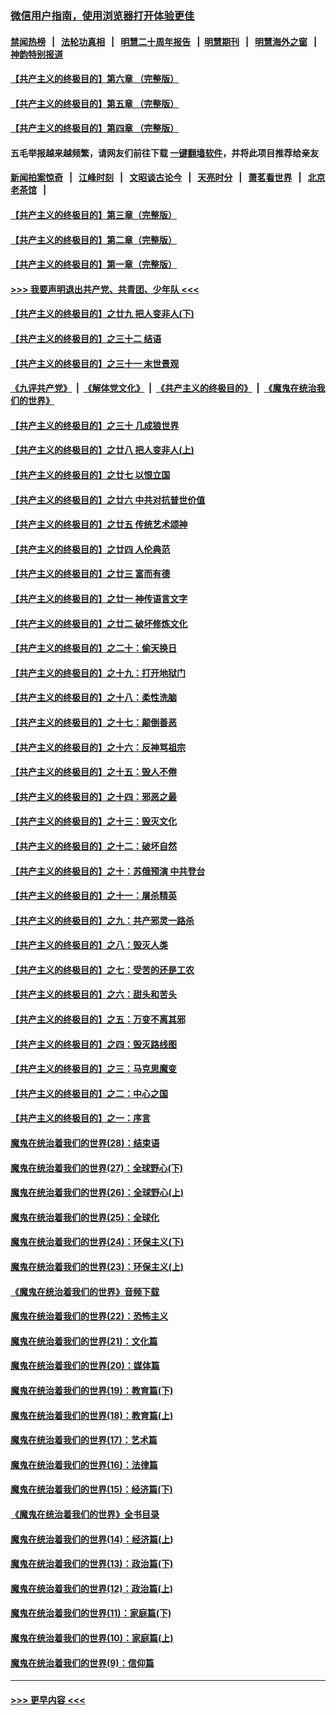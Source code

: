 ### [微信用户指南，使用浏览器打开体验更佳](https://github.com/gfw-breaker/banned-news1/blob/master/indexes/wechat-guide.md?t=0)
#### [禁闻热榜](热点新闻.md?t=0)  &nbsp;&nbsp;|&nbsp;&nbsp; [法轮功真相](https://github.com/gfw-breaker/truth/blob/master/README.md?t=0) &nbsp;&nbsp;|&nbsp;&nbsp; [明慧二十周年报告](https://github.com/gfw-breaker/mh-reports/blob/master/README.md?t=0) &nbsp;&nbsp;|&nbsp;&nbsp;[明慧期刊](https://github.com/gfw-breaker/mh-qikan) &nbsp;&nbsp;|&nbsp;&nbsp; [明慧海外之窗](https://github.com/gfw-breaker/mh-news/blob/master/README.md?t=0) &nbsp;&nbsp;|&nbsp;&nbsp; [神韵特别报道](https://github.com/gfw-breaker/mh-news/blob/master/shenyun.md?t=0)
#### [【共产主义的终极目的】第六章 （完整版）](../pages/nsc422/n11428913.md?t=02101722) 
#### [【共产主义的终极目的】第五章 （完整版）](../pages/nsc422/n11428912.md?t=02101722) 
#### [【共产主义的终极目的】第四章 （完整版）](../pages/nsc422/n11428907.md?t=02101722) 
#### 五毛举报越来越频繁，请网友们前往下载 [一键翻墙软件](https://github.com/gfw-breaker/ssr-accounts)，并将此项目推荐给亲友
#### [新闻拍案惊奇](https://github.com/gfw-breaker/banned-news1/blob/master/pages/link4.md) &nbsp;&nbsp;|&nbsp;&nbsp; [江峰时刻](https://github.com/gfw-breaker/banned-news1/blob/master/pages/link4.md) &nbsp;&nbsp;|&nbsp;&nbsp; [文昭谈古论今](https://github.com/gfw-breaker/banned-news1/blob/master/pages/link4.md) &nbsp;&nbsp;|&nbsp;&nbsp; [天亮时分](https://github.com/gfw-breaker/banned-news1/blob/master/pages/link4.md) &nbsp;&nbsp;|&nbsp;&nbsp; [萧茗看世界](https://github.com/gfw-breaker/banned-news1/blob/master/pages/link4.md) &nbsp;&nbsp;|&nbsp;&nbsp; [北京老茶馆](https://github.com/gfw-breaker/banned-news1/blob/master/pages/link4.md) &nbsp;&nbsp;|&nbsp;&nbsp; 
#### [【共产主义的终极目的】第三章（完整版）](../pages/nsc422/n11428848.md?t=02101722) 
#### [【共产主义的终极目的】第二章（完整版）](../pages/nsc422/n11428831.md?t=02101722) 
#### [【共产主义的终极目的】第一章（完整版）](../pages/nsc422/n11417651.md?t=02101722) 
#### [>>> 我要声明退出共产党、共青团、少年队 <<<](https://github.com/begood0513/goodnews/blob/master/quit/letter.md) 
#### [【共产主义的终极目的】之廿九 把人变非人(下)](../pages/nsc422/n11344140.md?t=02101722) 
#### [【共产主义的终极目的】之三十二 结语](../pages/nsc422/n11360535.md?t=02101722) 
#### [【共产主义的终极目的】之三十一 末世景观](../pages/nsc422/n11351129.md?t=02101722) 
#### [《九评共产党》](https://github.com/begood0513/9ping.md/blob/master/README.md) &nbsp;|&nbsp; [《解体党文化》](../../../../jtdwh.md/blob/master/README.md)  &nbsp;|&nbsp; [《共产主义的终极目的》](../../../../gczydzjmd.md/blob/master/README.md) &nbsp;|&nbsp; [《魔鬼在统治我们的世界》](../../../../mgztzwmdsj.md/blob/master/README.md) 
#### [【共产主义的终极目的】之三十 几成狼世界](../pages/nsc422/n11348280.md?t=02101722) 
#### [【共产主义的终极目的】之廿八 把人变非人(上)](../pages/nsc422/n11340492.md?t=02101722) 
#### [【共产主义的终极目的】之廿七 以恨立国](../pages/nsc422/n11336944.md?t=02101722) 
#### [【共产主义的终极目的】之廿六 中共对抗普世价值](../pages/nsc422/n11324785.md?t=02101722) 
#### [【共产主义的终极目的】之廿五 传统艺术颂神](../pages/nsc422/n11296396.md?t=02101722) 
#### [【共产主义的终极目的】之廿四 人伦典范](../pages/nsc422/n11296397.md?t=02101722) 
#### [【共产主义的终极目的】之廿三 富而有德](../pages/nsc422/n11283598.md?t=02101722) 
#### [【共产主义的终极目的】之廿一 神传语言文字](../pages/nsc422/n11263265.md?t=02101722) 
#### [【共产主义的终极目的】之廿二 破坏修炼文化](../pages/nsc422/n11245728.md?t=02101722) 
#### [【共产主义的终极目的】之二十：偷天换日](../pages/nsc422/n11238846.md?t=02101722) 
#### [【共产主义的终极目的】之十九：打开地狱门](../pages/nsc422/n11206376.md?t=02101722) 
#### [【共产主义的终极目的】之十八：柔性洗脑](../pages/nsc422/n11199994.md?t=02101722) 
#### [【共产主义的终极目的】之十七：颠倒善恶](../pages/nsc422/n11179782.md?t=02101722) 
#### [【共产主义的终极目的】之十六：反神骂祖宗](../pages/nsc422/n11166798.md?t=02101722) 
#### [【共产主义的终极目的】之十五：毁人不倦](../pages/nsc422/n11166792.md?t=02101722) 
#### [【共产主义的终极目的】之十四：邪恶之最](../pages/nsc422/n11150249.md?t=02101722) 
#### [【共产主义的终极目的】之十三：毁灭文化](../pages/nsc422/n11135227.md?t=02101722) 
#### [【共产主义的终极目的】之十二：破坏自然](../pages/nsc422/n11135214.md?t=02101722) 
#### [【共产主义的终极目的】之十：苏俄预演 中共登台](../pages/nsc422/n11118424.md?t=02101722) 
#### [【共产主义的终极目的】之十一：屠杀精英](../pages/nsc422/n11118442.md?t=02101722) 
#### [【共产主义的终极目的】之九：共产邪灵一路杀](../pages/nsc422/n11114139.md?t=02101722) 
#### [【共产主义的终极目的】之八：毁灭人类](../pages/nsc422/n11108503.md?t=02101722) 
#### [【共产主义的终极目的】之七：受苦的还是工农](../pages/nsc422/n11101809.md?t=02101722) 
#### [【共产主义的终极目的】之六：甜头和苦头](../pages/nsc422/n11096971.md?t=02101722) 
#### [【共产主义的终极目的】之五：万变不离其邪](../pages/nsc422/n11091285.md?t=02101722) 
#### [【共产主义的终极目的】之四：毁灭路线图](../pages/nsc422/n11086284.md?t=02101722) 
#### [【共产主义的终极目的】之三：马克思魔变](../pages/nsc422/n11061941.md?t=02101722) 
#### [【共产主义的终极目的】之二：中心之国](../pages/nsc422/n11047728.md?t=02101722) 
#### [【共产主义的终极目的】之一：序言](../pages/nsc422/n11086077.md?t=02101722) 
#### [魔鬼在统治着我们的世界(28)：结束语](../pages/nsc422/n10936246.md?t=02101722) 
#### [魔鬼在统治着我们的世界(27)：全球野心(下)](../pages/nsc422/n10928319.md?t=02101722) 
#### [魔鬼在统治着我们的世界(26)：全球野心(上)](../pages/nsc422/n10900318.md?t=02101722) 
#### [魔鬼在统治着我们的世界(25)：全球化](../pages/nsc422/n10788205.md?t=02101722) 
#### [魔鬼在统治着我们的世界(24)：环保主义(下)](../pages/nsc422/n10695307.md?t=02101722) 
#### [魔鬼在统治着我们的世界(23)：环保主义(上)](../pages/nsc422/n10688613.md?t=02101722) 
#### [《魔鬼在统治着我们的世界》音频下载](../pages/nsc422/n10635553.md?t=02101722) 
#### [魔鬼在统治着我们的世界(22)：恐怖主义](../pages/nsc422/n10614727.md?t=02101722) 
#### [魔鬼在统治着我们的世界(21)：文化篇](../pages/nsc422/n10597706.md?t=02101722) 
#### [魔鬼在统治着我们的世界(20)：媒体篇](../pages/nsc422/n10586579.md?t=02101722) 
#### [魔鬼在统治着我们的世界(19)：教育篇(下)](../pages/nsc422/n10564808.md?t=02101722) 
#### [魔鬼在统治着我们的世界(18)：教育篇(上)](../pages/nsc422/n10526970.md?t=02101722) 
#### [魔鬼在统治着我们的世界(17)：艺术篇](../pages/nsc422/n10499093.md?t=02101722) 
#### [魔鬼在统治着我们的世界(16)：法律篇](../pages/nsc422/n10485969.md?t=02101722) 
#### [魔鬼在统治着我们的世界(15)：经济篇(下)](../pages/nsc422/n10469975.md?t=02101722) 
#### [《魔鬼在统治着我们的世界》全书目录](../pages/nsc422/n10464261.md?t=02101722) 
#### [魔鬼在统治着我们的世界(14)：经济篇(上)](../pages/nsc422/n10457370.md?t=02101722) 
#### [魔鬼在统治着我们的世界(13)：政治篇(下)](../pages/nsc422/n10448270.md?t=02101722) 
#### [魔鬼在统治着我们的世界(12)：政治篇(上)](../pages/nsc422/n10444576.md?t=02101722) 
#### [魔鬼在统治着我们的世界(11)：家庭篇(下)](../pages/nsc422/n10440961.md?t=02101722) 
#### [魔鬼在统治着我们的世界(10)：家庭篇(上)](../pages/nsc422/n10435448.md?t=02101722) 
#### [魔鬼在统治着我们的世界(9)：信仰篇](../pages/nsc422/n10432159.md?t=02101722) 

----
#### [ >>> 更早内容 <<< ](../indexes/nsc422-earlier.md)
